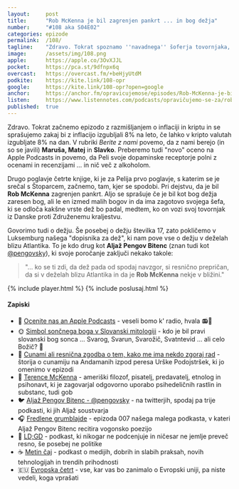 ```yaml
---
layout: 	post
title:  	"Rob McKenna je bil zagrenjen pankrt ... in bog dežja"
number: 	"#108 aka S04E02"
categories:	epizode
permalink:	/108/
tagline: 	"Zdravo. Tokrat spoznamo ''navadnega'' šoferja tovornjaka, ki sliši na ime Rob McKenna, ki je poleg tega, da je zagranjen pankrt, tudi bog dežja."
image:		/assets/img/108.png
apple:		https://apple.co/3OvXJJL
pocket:		https://pca.st/9dfnpx6q
overcast:	https://overcast.fm/+beHjyUtdM
podkite:	https://kite.link/108-opr
google:		https://kite.link/108-opr?open=google
anchor:		https://anchor.fm/opravicujemose/episodes/Rob-McKenna-je-bil-zagrenjen-pankrt-----in-bog-deja-e1k5p0m
listen:		https://www.listennotes.com/podcasts/opravičujemo-se-za/rob-mckenna-je-bil-zagrenjen-TSyiDm_oqk5/embed/
published:	true
---
```


Zdravo. Tokrat začnemo epizodo z razmišljanjem o inflaciji in kriptu in se sprašujemo zakaj bi z inflacijo izgubljali 8% na leto, če lahko v kripto valutah izgubljate 8% na dan. V rubriki _Berite z nami_ povemo, da z nami berejo (in so se javili) **Maruša, Matej** in **Slavko**. Preberemo tudi "novo" oceno na Apple Podcasts in povemo, da Peli svoje dopaminske receptorje polni z ocenami in recenzijami ... in nič več z alkoholom.

Drugo poglavje četrte knjige, ki je za Pelija prvo poglavje, s katerim se je srečal s Štoparcem, začnemo, tam, kjer se spodobi. Pri dejstvu, da je bil **Rob McKenna** zagrenjen pankrt. Aljo se sprašuje če je bil kot bog dežja zaresen bog, ali le en izmed malih bogov in da ima zagotovo svojega šefa, ki se odloča kakšne vrste dež bo padal, medtem, ko on vozi svoj tovornjak iz Danske proti Združenemu kraljestvu.

Govorimo tudi o dežju. Še posebej o dežju številka 17, zato pokličemo v Luksemburg našega "dopisnika za dež", ki nam pove vse o dežju v deželah blizu Atlantika. To je kdo drug kot **Aljaž Pengov Bitenc** (znan tudi kot [@pengovsky](https://twitter.com/pengovsky/)), ki svoje poročanje zaključi nekako takole: 

> "... ko se ti zdi, da dež pada od spodaj navzgor, si resnično prepričan, da si v deželah blizu Atlantika in da je **Rob McKenna** nekje v bližini."

{% include player.html %}
{% include poslusaj.html %}

<!--break-->

#### Zapiski

- 🌟 [Ocenite nas an Apple Podcasts](https://apple.co/38zBEWW) - veseli bomo k' radio, hvala 📻🙏
- 🌞 [Simbol sončnega boga v Slovanski mitologiji](http://staroverci.si/simbol-soncnega-boga-v-slovanski-mitologiji/) - kdo je bil pravi slovanski bog sonca ... Svarog, Svarun, Svarožič, Svatntevid ... ali celo Božič? 🤯
- 🌊 [Cunami ali resnična zgodba o tem, kako me ima nekdo zgoraj rad](https://lisicamica.wordpress.com/2011/12/23/cunami-ali-resnicna-zgodba-o-tem-kako-me-ima-nekdo-zgoraj-rad/) - štorija o cunamiju na Andamanih izpod peresa Urške Podojstršek, ki jo omenimo v epizodi
- 🍄 [Terence McKenna](https://en.wikipedia.org/wiki/Terence_McKenna) -  ameriški filozof, pisatelj, predavatelj, etnolog in psihonavt, ki je zagovarjal odgovorno uporabo psihedeličnih rastlin in substanc, tudi gob 
- 🐦 [Aljaž Pengov Bitenc - @pengovsky](https://twitter.com/pengovsky/) - na twitterjih, spodaj pa trije podkasti, ki jih Aljaž soustvarja
- 🎧 [Fredlene grumblajde](https://opravicujemo.se/007/) - epizoda 007 našega malega podkasta, v kateri Aljaž Pengov Bitenc recitira vogonsko poezijo
- 🔗 [LD;GD](https://metinalista.si/category/ldgd/) - podkast, ki nikogar ne podcenjuje in ničesar ne jemlje preveč resno, še posebej ne politike
- ☕️ [Metin čaj](https://metinalista.si/category/metin_caj/) - podkast o medijih, dobrih in slabih praksah, novih tehnologijah in trendih prihodnosti
- 🇪🇺 [Evropska četrt](https://metinalista.si/category/evropska_cetrt/) - vse, kar vas bo zanimalo o Evropski uniji, pa niste vedeli, koga vprašati